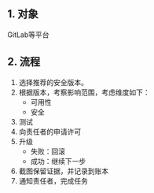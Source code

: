 ## 1. 对象

GitLab等平台

## 2. 流程

1. 选择推荐的安全版本。
2. 根据版本，考察影响范围，考虑维度如下：
   - 可用性
   - 安全
3. 测试
4. 向责任者的申请许可
5. 升级
   - 失败：回滚
   - 成功：继续下一步
6. 截图保留证据，并记录到账本
7. 通知责任者，完成任务
